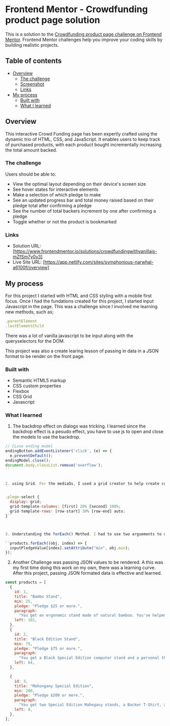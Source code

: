 # Frontend Mentor - Crowdfunding product page solution

This is a solution to the [Crowdfunding product page challenge on Frontend Mentor](https://www.frontendmentor.io/challenges/crowdfunding-product-page-7uvcZe7ZR). Frontend Mentor challenges help you improve your coding skills by building realistic projects. 

## Table of contents

- [Overview](#overview)
  - [The challenge](#the-challenge)
  - [Screenshot](#screenshot)
  - [Links](#links)
- [My process](#my-process)
  - [Built with](#built-with)
  - [What I learned](#what-i-learned)




## Overview

This interactive Crowd Funding page has been expertly crafted using the dynamic trio of HTML, CSS, and JavaScript. It enables users to keep track of purchased products, with each product bought incrementally increasing the total amount backed.


### The challenge

Users should be able to:

- View the optimal layout depending on their device's screen size
- See hover states for interactive elements
- Make a selection of which pledge to make
- See an updated progress bar and total money raised based on their pledge total after confirming a pledge
- See the number of total backers increment by one after confirming a pledge
- Toggle whether or not the product is bookmarked


### Links

- Solution URL: [https://www.frontendmentor.io/solutions/crowdfundingwithvanillajs-mZfSm7y0v3]
- Live Site URL: [https://app.netlify.com/sites/symphonious-narwhal-a6100f/overview] 

## My process

For this project I started with HTML and CSS styling with a mobile first focus. Once I had the fundations created for this project, I started input Javascript in the page. This was a challenge since I involved me learning new methods, such as; 

```js 
.parentElement
.lastElementChild
``` 

There was a lot of vanilla javascript to be input along with the queryselectors for the DOM. 

This project was also a create learing lesson of passing in data in a JSON format to be render on the front page. 

### Built with

- Semantic HTML5 markup
- CSS custom properties
- Flexbox
- CSS Grid
- Javascript


### What I learned


1. The backdrop effect on dialogs was tricking. I learned since the backdrop effect is a pesudo effect, you have to use js to open and close the models to use the backdrop. 

```js 
// CLose ending model 
endingButton.addEventListener('click', (e) => { 
  e.preventDefault(); 
endingModel.close();
document.body.classList.remove('overflow');
``


2. using Grid. For the mediaQs, I used a grid creator to help create complex layouts. 


.plege-select {
  display: grid;
  grid-template-columns: [first] 20% [second] 100%;
  grid-template-rows: [row-start] 30% [row-end] auto;
}``



3. Understanding the forEach() Method. I had to use two arguements to match the index with the object. 

``products.forEach((obj, index) => {
  inputPledgeValue[index].setAttribute("min", obj.min);
});
``` 

2. Another Challenge was passing JSON values to be rendered. A this was my first time doing this work on my own, there was a learning curve. After this project, passing JSON formated data is effective and learned. 

```js
const products = [
  {
    id: 1,
    title: "Bambo Stand",
    min: 25,
    pledge: "Pledge $25 or more.",
    paragraph:
      "You get an ergonomic stand made of natural bamboo. You've helped us launch our promotional campaign, and you’ll be added to a special Backer member list.",
    left: 101,
  },
  {
    id: 2,
    title: "Black Edition Stand",
    min: 75,
    pledge: "Pledge $75 or more.",
    paragraph:
      "You get a Black Special Edition computer stand and a personal thank you. You’ll be added to our Backer member list. Shipping is included.",
    left: 64,
  },

  {
    id: 3,
    title: "Mahongany Special Edition",
    min: 200,
    pledge: "Pledge $200 or more.",
    paragraph:
      "You get two Special Edition Mahogany stands, a Backer T-Shirt, and a personal thank you. You’ll be added to our Backer member list. Shipping is included.",
    left: 0,
  },
];
``` 